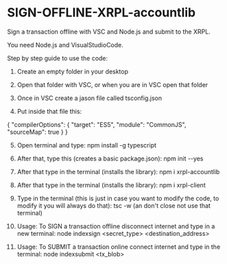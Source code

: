 # SIGN-OFFLINE-XRPL-accountlib

Sign a transaction offline with VSC and Node.js and submit to the XRPL.

You need Node.js and VisualStudioCode.

Step by step guide to use the code:

1) Create an empty folder in your desktop

2) Open that folder with VSC, or when you are in VSC open that folder

3) Once in VSC create a jason file called tsconfig.json

4) Put inside that file this:

  {
  "compilerOptions": {
    "target": "ES5",
    "module": "CommonJS",
    "sourceMap": true
  }
  }

5) Open terminal and type:
npm install -g typescript

6) After that, type this (creates a basic package.json):
npm init --yes

7) After that type in the terminal (installs the library):
npm i xrpl-accountlib

8) After that type in the terminal (installs the library):
npm i xrpl-client

9) Type in the terminal (this is just in case you want to modify the code, to modify it you will always do that): tsc -w
(an don't close not use that terminal)

10) Usage:
    To SIGN a transaction offline disconnect internet and type in a new terminal: node indexsign <secret_type> <secret> <destination_address> <amount> <sequence>

11) Usage:
    To SUBMIT a transaction online connect internet and type in the terminal: node indexsubmit <account> <tx_blob>
